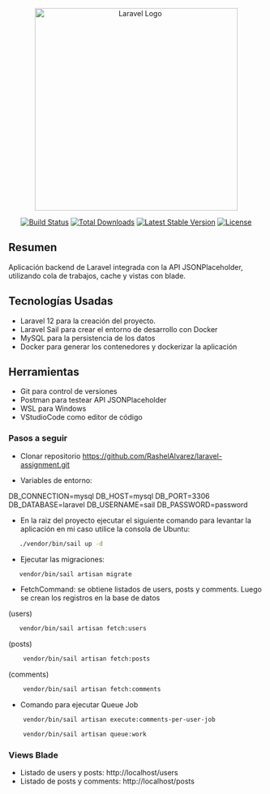 <p align="center"><a href="https://laravel.com" target="_blank"><img src="https://raw.githubusercontent.com/laravel/art/master/logo-lockup/5%20SVG/2%20CMYK/1%20Full%20Color/laravel-logolockup-cmyk-red.svg" width="400" alt="Laravel Logo"></a></p>

<p align="center">
<a href="https://github.com/laravel/framework/actions"><img src="https://github.com/laravel/framework/workflows/tests/badge.svg" alt="Build Status"></a>
<a href="https://packagist.org/packages/laravel/framework"><img src="https://img.shields.io/packagist/dt/laravel/framework" alt="Total Downloads"></a>
<a href="https://packagist.org/packages/laravel/framework"><img src="https://img.shields.io/packagist/v/laravel/framework" alt="Latest Stable Version"></a>
<a href="https://packagist.org/packages/laravel/framework"><img src="https://img.shields.io/packagist/l/laravel/framework" alt="License"></a>
</p>

## Resumen

Aplicación backend de Laravel integrada con la API JSONPlaceholder, utilizando cola de trabajos, cache y vistas con blade.

## Tecnologías Usadas

- Laravel 12 para la creación del proyecto.
- Laravel Sail para crear el entorno de desarrollo con Docker
- MySQL para la persistencia de los datos
- Docker para generar los contenedores y dockerizar la aplicación

## Herramientas

- Git para control de versiones
- Postman para testear API JSONPlaceholder
- WSL para Windows
- VStudioCode como editor de código


### Pasos a seguir
 
- Clonar repositorio https://github.com/RashelAlvarez/laravel-assignment.git

- Variables de entorno:

DB_CONNECTION=mysql
DB_HOST=mysql
DB_PORT=3306
DB_DATABASE=laravel
DB_USERNAME=sail
DB_PASSWORD=password

- En la raiz del proyecto ejecutar el siguiente comando para levantar la aplicación en mi caso utilice la consola de Ubuntu:

```bash
   ./vendor/bin/sail up -d
```
- Ejecutar las migraciones: 

```bash
   vendor/bin/sail artisan migrate
```

- FetchCommand: se obtiene listados de users, posts y comments. Luego se crean los registros en la base de datos

(users)

```bash
   vendor/bin/sail artisan fetch:users
```

(posts)


```bash
    vendor/bin/sail artisan fetch:posts
```

(comments)


```bash
    vendor/bin/sail artisan fetch:comments
```

- Comando para ejecutar Queue Job

```bash
    vendor/bin/sail artisan execute:comments-per-user-job
```


```bash
    vendor/bin/sail artisan queue:work
```


### Views Blade

- Listado de users y posts: http://localhost/users
- Listado de posts y comments: http://localhost/posts
